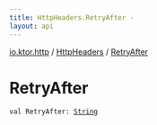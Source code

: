```yaml
---
title: HttpHeaders.RetryAfter - 
layout: api
---
```


<div class='api-docs-breadcrumbs'><a href="../index.html">io.ktor.http</a> / <a href="index.html">HttpHeaders</a> / <a href="./-retry-after.html">RetryAfter</a></div>

# RetryAfter

<div class="signature"><code><span class="keyword">val </span><span class="identifier">RetryAfter</span><span class="symbol">: </span><a href="https://kotlinlang.org/api/latest/jvm/stdlib/kotlin/-string/index.html"><span class="identifier">String</span></a></code></div>
